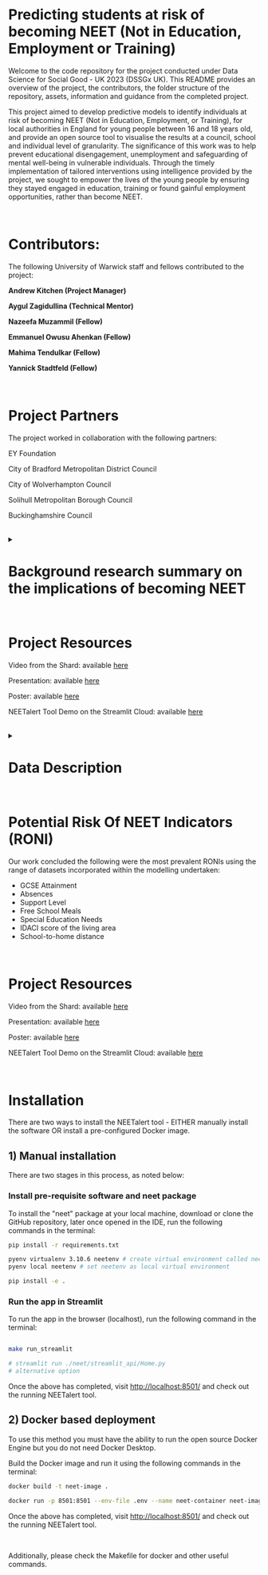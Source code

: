 # Predicting students at risk of becoming NEET (Not in Education, Employment or Training)

Welcome to the code repository for the project conducted under Data Science for Social Good - UK 2023 (DSSGx UK).
This README provides an overview of the project, the contributors, the folder structure of the repository, assets, information and guidance from the completed project.


This project aimed to develop predictive models to identify individuals at risk of becoming NEET (Not
in Education, Employment, or Training), for local authorities in England for young people between 16
and 18 years old, and provide an open source tool to visualise the results at a council, school and individual level of granularity. 
The significance of this work was to help prevent educational disengagement, unemployment and safeguarding of mental well-being in vulnerable individuals.
Through the timely implementation of tailored interventions using intelligence provided by the project, we sought to empower the lives of the young people
by ensuring they stayed engaged in education, training or found gainful employment opportunities, rather than become NEET.

<br>

# Contributors:
The following University of Warwick staff and fellows contributed to the project:

**Andrew Kitchen (Project Manager)** 

**Aygul Zagidullina (Technical Mentor)**

**Nazeefa Muzammil (Fellow)** 

**Emmanuel Owusu Ahenkan (Fellow)** 

**Mahima Tendulkar (Fellow)** 

**Yannick Stadtfeld (Fellow)** 

<br>

# Project Partners
The project worked in collaboration with the following partners:

EY Foundation

City of Bradford Metropolitan District Council

City of Wolverhampton Council

Solihull Metropolitan Borough Council

Buckinghamshire Council

<br>

<details>
<summary>  <h1> Background research summary on the implications of becoming NEET </h1> </summary>

The transition from adolescence to adulthood is a critical phase that shapes an individual’s future prospects,
impacting their education, employment, and overall well-being. Among the challenges that young people
face during this transition is the risk of being categorized as ”NEET” – Not in Education, Employment, or
Training. The NEET status has garnered significant attention due to its association with adverse outcomes,
particularly in terms of mental health and social exclusion. The term ”NEET” emerged in the late 1990s, in
the United Kingdom, and has been used to capture disengagement and social exclusion among young adults
up to the age of 35 in some countries.
The phenomenon of being NEET is multifaceted and influenced by various factors encompassing individual characteristics, 
family background, socioeconomic status, educational achievements, aspirations, mental
health, and environmental conditions. As a result, numerous studies have sought to dissect the complex
interplay of these factors and shed light on the predictors of NEET status. Here we review and synthesise a
range of studies that explore the determinants and consequences of being NEET.
The literature surrounding NEET status and its correlations present a mosaic of findings that underscore the
intricate relationship between various factors and the likelihood of becoming NEET. Studies have illuminated
the role of family socioeconomic status, parental education, and household income as influential factors. For
instance, parental socioeconomic resources, including low education, unemployment, and economic adversity,
have been linked to an increased risk of NEET status. Additionally, adverse childhood experiences, such as
abuse, neglect, parental substance use, and witnessing domestic violence, have been identified as predictors
of NEET status, though their influence is somewhat modest when accounting for socioeconomic status.
Educational attainment emerges as a powerful predictor, with cognitive abilities and aspirations playing
vital roles. Cognitive abilities, as measured by key stage test scores, have shown consistent associations
with the risk of becoming NEET. Aspirations, both of parents and young individuals, hold considerable
sway, influencing the transition from education to employment. Moreover, health status, particularly mental
health, has garnered increased attention as a determinant of NEET status. Recent trends indicate a rising
correlation between self-reported mental ill health and NEET status, with mental health having the largest
effect on the probability of being NEET, especially among males.
The impact of environmental factors cannot be underestimated, as evidenced by the variation in NEET
rates across different regions and local labor market conditions. Early leaving from education, referred to as
”EL,” has emerged as a related concept, demonstrating the need to differentiate between education-related
disengagement and broader social exclusion. The complex interplay of these factors highlights the need for
comprehensive and multifaceted interventions to address the NEET phenomenon effectively.
To sum up, the landscape of NEET research reveals a nuanced web of influences that shape the transition
from education to employment for young people. Individual characteristics, family background, educational
achievements, mental health, and environmental conditions collectively contribute to the risk of being NEET.
Understanding these determinants and their intricate connections is essential for formulating targeted policies
and interventions that can effectively address the challenges faced by NEET individuals. As the research
continues to evolve, there is a growing recognition of the need to consider both cognitive and non-cognitive
factors, socioeconomic resources, aspirations, and mental health in designing strategies that support young
people’s successful transition into adulthood.

</details>

<br>

# Project Resources

Video from the Shard: available [here](https://warwick.ac.uk/research/data-science/warwick-data/dssgx/neet_2023.mp4)

Presentation: available [here](https://github.com/DSSGxUK/s23_neet/blob/master/documents/Shard-Final-Presentation.pdf)

Poster: available [here](https://github.com/DSSGxUK/s23_neet/blob/master/documents/NEET%20Poster.pdf) 

NEETalert Tool Demo on the Streamlit Cloud: available [here](https://s23-neet-cloud-dssg-uk.streamlit.app/)

<br>

<details>
<summary>  <h1> Data Description </h1> </summary>

# NCCIS Data

National Client Caseload Information System (NCCIS) data is submitted to the Department
for Education(DfE) by the local authorities. It monitors and records the extent to which the individual is involved with education and training. It is the file which contains the target variable for our prediction model (through the activity codes).

# School Census Data

This data provides demographic information about students such as gender, ethnicity, age, language, eligibility for Free School Meals (FSMs) or Special Educational Needs (SENs). 

# KS4 Data

It holds information related to the student's grades and various attainment scores.

# Attendance Data

This data captures the attendance of students along with features as termly sessions, absences, and reasons for absences, e.g. exclusions, late entries etc. 

# Exclusions Data

This data captures the information about an individual’s historical exclusion status.

# School Level Data

The data is obtained 
from https://www.find-school-performance-data.service.gov.uk/download-data. This source con-
tains the school performance data for all of the England, and it was filtered at the local authority basis. This school performance data included information about the
school postcode, that was used for the feature engineering to calculate the distance from the individual’s place of living
to the school where they study. In addition to this, the categorisation of schools based on the Ofsted ratings helped us distinguish the relative performance of the school.

# Socio-Economic Factors

The data set called as English Indices of
Deprivation https://www.gov.uk/government/statistics/english-indices-of-deprivation-2019 was used to source multiple scores. It
is recorded every four years. The latest one recorded until now is for the year 2019. It provides
the information about Income Deprivation Affecting Children Index (IDACI) and other scores, that help to
categorise the living area of a student according to the various bands.

</details>


<br>

# Potential Risk Of NEET Indicators (RONI)

Our work concluded the following were the most prevalent RONIs using the range of datasets incorporated within the modelling undertaken:
* GCSE Attainment
* Absences
* Support Level
* Free School Meals
* Special Education Needs
* IDACI score of the living area
* School-to-home distance

<br>

# Project Resources

Video from the Shard: available [here](https://warwick.ac.uk/research/data-science/warwick-data/dssgx/neet_2023.mp4)

Presentation: available [here](https://github.com/DSSGxUK/s23_neet/blob/master/documents/Shard-Final-Presentation.pdf)

Poster: available [here](https://github.com/DSSGxUK/s23_neet/blob/master/documents/NEET%20Poster.pdf) 

NEETalert Tool Demo on the Streamlit Cloud: available [here](https://s23-neet-cloud-dssg-uk.streamlit.app/)

<br>

# Installation

There are two ways to install the NEETalert tool - EITHER manually install the software OR install a pre-configured Docker image.

## 1) Manual installation
There are two stages in this process, as noted below:

### Install pre-requisite software and neet package

To install the "neet" package at your local machine, download or clone the GitHub repository, later once opened in the IDE, run the following commands in the terminal:

```bash
pip install -r requirements.txt 

pyenv virtualenv 3.10.6 neetenv # create virtual environment called neetenv based on python version 3.10.6
pyenv local neetenv # set neetenv as local virtual environment

pip install -e . 
```

### Run the app in Streamlit

To run the app in the browser (localhost), run the following command in the terminal:

```bash

make run_streamlit

# streamlit run ./neet/streamlit_api/Home.py 
# alternative option

```
Once the above has completed, visit [http://localhost:8501/](http://localhost:8501/) and check out the running NEETalert tool. 

## 2) Docker based deployment

To use this method you must have the ability to run the open source Docker Engine but you do not need Docker Desktop.

Build the Docker image and run it using the following commands in the terminal: 

```bash
docker build -t neet-image .

docker run -p 8501:8501 --env-file .env --name neet-container neet-image
```

Once the above has completed, visit [http://localhost:8501/](http://localhost:8501/) and check out the running NEETalert tool.

<br>

Additionally, please check the Makefile for docker and other useful commands. 
